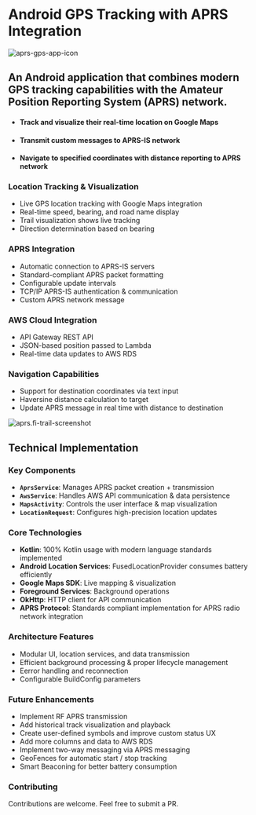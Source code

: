 # Android GPS Tracking with APRS Integration

![aprs-gps-app-icon](https://github.com/user-attachments/assets/7dafb3e9-38ac-493c-b762-5e121c57bdc3)
## An Android application that combines modern GPS tracking capabilities with the Amateur Position Reporting System (APRS) network.
- #### Track and visualize their real-time location on Google Maps
- #### Transmit custom messages to APRS-IS network
- ####  Navigate to specified coordinates with distance reporting to APRS network

### Location Tracking & Visualization
- Live GPS location tracking with Google Maps integration
- Real-time speed, bearing, and road name display
- Trail visualization shows live tracking
- Direction determination based on bearing

### APRS Integration
- Automatic connection to APRS-IS servers
- Standard-compliant APRS packet formatting
- Configurable update intervals
- TCP/IP APRS-IS authentication & communication
- Custom APRS network message
  
### AWS Cloud Integration
- API Gateway REST API
- JSON-based position passed to Lambda
- Real-time data updates to AWS RDS

### Navigation Capabilities
- Support for destination coordinates via text input
- Haversine distance calculation to target
- Update APRS message in real time with distance to destination

![aprs.fi-trail-screenshot](https://github.com/user-attachments/assets/c6cb7868-5737-444b-8e45-e362b86df016)

## Technical Implementation

### Key Components

- **`AprsService`**: Manages APRS packet creation + transmission
- **`AwsService`**: Handles AWS API communication & data persistence
- **`MapsActivity`**: Controls the user interface & map visualization
- **`LocationRequest`**: Configures high-precision location updates

### Core Technologies

- **Kotlin**: 100% Kotlin usage with modern language standards implemented
- **Android Location Services**: FusedLocationProvider consumes battery efficiently
- **Google Maps SDK**: Live mapping & visualization
- **Foreground Services**: Background operations
- **OkHttp**: HTTP client for API communication
- **APRS Protocol**: Standards compliant implementation for APRS radio network integration

### Architecture Features

- Modular UI, location services, and data transmission
- Efficient background processing & proper lifecycle management
- Eerror handling and reconnection
- Configurable BuildConfig parameters

### Future Enhancements

- Implement RF APRS transmission
- Add historical track visualization and playback
- Create user-defined symbols and improve custom status UX
- Add more columns and data to AWS RDS
- Implement two-way messaging via APRS messaging
- GeoFences for automatic start / stop tracking
- Smart Beaconing for better battery consumption
  
### Contributing
Contributions are welcome. Feel free to submit a PR.

